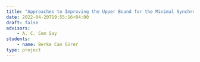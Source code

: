 ```yaml
---
title: "Approaches to Improving the Upper Bound for the Minimal Synchronizing Word Length in Finite Automata"
date: 2022-04-20T19:55:16+04:00
draft: false
advisors: 
    - A. C. Cem Say
students: 
    - name: Berke Can Gürer
type: project
---
```

